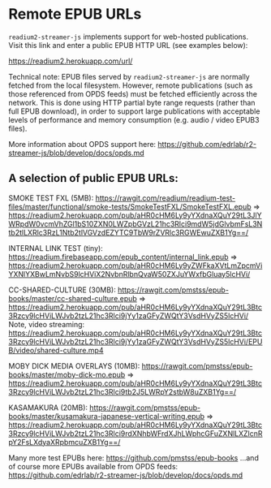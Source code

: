 # Remote EPUB URLs

`readium2-streamer-js` implements support for web-hosted publications. Visit this link and enter a public EPUB HTTP URL (see examples below):

https://readium2.herokuapp.com/url/

Technical note: EPUB files served by `readium2-streamer-js` are normally fetched from the local filesystem. However, remote publications (such as those referenced from OPDS feeds) must be fetched efficiently across the network. This is done using HTTP partial byte range requests (rather than full EPUB download), in order to support large publications with acceptable levels of performance and memory consumption (e.g. audio / video EPUB3 files).

More information about OPDS support here: https://github.com/edrlab/r2-streamer-js/blob/develop/docs/opds.md

## A selection of public EPUB URLs:

SMOKE TEST FXL (5MB):
https://rawgit.com/readium/readium-test-files/master/functional/smoke-tests/SmokeTestFXL/SmokeTestFXL.epub
=>
https://readium2.herokuapp.com/pub/aHR0cHM6Ly9yYXdnaXQuY29tL3JlYWRpdW0vcmVhZGl1bS10ZXN0LWZpbGVzL21hc3Rlci9mdW5jdGlvbmFsL3Ntb2tlLXRlc3RzL1Ntb2tlVGVzdEZYTC9TbW9rZVRlc3RGWEwuZXB1Yg==/

INTERNAL LINK TEST (tiny):
https://readium.firebaseapp.com/epub_content/internal_link.epub
=>
https://readium2.herokuapp.com/pub/aHR0cHM6Ly9yZWFkaXVtLmZpcmViYXNlYXBwLmNvbS9lcHViX2NvbnRlbnQvaW50ZXJuYWxfbGluay5lcHVi/

CC-SHARED-CULTURE (30MB):
https://rawgit.com/pmstss/epub-books/master/cc-shared-culture.epub
=>
https://readium2.herokuapp.com/pub/aHR0cHM6Ly9yYXdnaXQuY29tL3Btc3Rzcy9lcHViLWJvb2tzL21hc3Rlci9jYy1zaGFyZWQtY3VsdHVyZS5lcHVi/
Note, video streaming:
https://readium2.herokuapp.com/pub/aHR0cHM6Ly9yYXdnaXQuY29tL3Btc3Rzcy9lcHViLWJvb2tzL21hc3Rlci9jYy1zaGFyZWQtY3VsdHVyZS5lcHVi/EPUB/video/shared-culture.mp4

MOBY DICK MEDIA OVERLAYS (10MB):
https://rawgit.com/pmstss/epub-books/master/moby-dick-mo.epub
=>
https://readium2.herokuapp.com/pub/aHR0cHM6Ly9yYXdnaXQuY29tL3Btc3Rzcy9lcHViLWJvb2tzL21hc3Rlci9tb2J5LWRpY2stbW8uZXB1Yg==/

KASAMAKURA (20MB):
https://rawgit.com/pmstss/epub-books/master/kusamakura-japanese-vertical-writing.epub
=>
https://readium2.herokuapp.com/pub/aHR0cHM6Ly9yYXdnaXQuY29tL3Btc3Rzcy9lcHViLWJvb2tzL21hc3Rlci9rdXNhbWFrdXJhLWphcGFuZXNlLXZlcnRpY2FsLXdyaXRpbmcuZXB1Yg==/

Many more test EPUBs here: https://github.com/pmstss/epub-books
...and of course more EPUBs available from OPDS feeds: https://github.com/edrlab/r2-streamer-js/blob/develop/docs/opds.md

